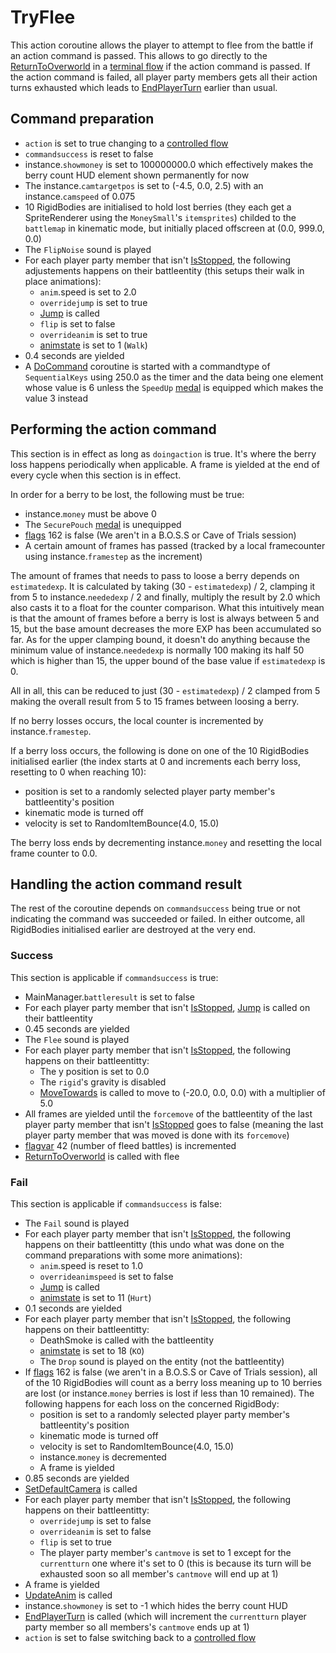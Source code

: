 # TryFlee
This action coroutine allows the player to attempt to flee from the battle if an action command is passed. This allows to go directly to the [ReturnToOverworld](../Terminal%20coroutines/ReturnToOverworld.md) in a [terminal flow](../Update%20flows/Terminal%20flow.md#terminal-flow) if the action command is passed. If the action command is failed, all player party members gets all their action turns exhausted which leads to [EndPlayerTurn](../EndPlayerTurn.md) earlier than usual.

## Command preparation

- `action` is set to true changing to a [controlled flow](../Update%20flows/Controlled%20flow.md)
- `commandsuccess` is reset to false
- instance.`showmoney` is set to 100000000.0 which effectively makes the berry count HUD element shown permanently for now
- The instance.`camtargetpos` is set to (-4.5, 0.0, 2.5) with an instance.`camspeed` of 0.075
- 10 RigidBodies are initialised to hold lost berries (they each get a SpriteRenderer using the `MoneySmall`'s `itemsprites`) childed to the `battlemap` in kinematic mode, but initially placed offscreen at (0.0, 999.0, 0.0)
- The `FlipNoise` sound is played
- For each player party member that isn't [IsStopped](../../Actors%20states/IsStopped.md), the following adjustements happens on their battleentity (this setups their walk in place animations):
    - `anim`.speed is set to 2.0
    - `overridejump` is set to true
    - [Jump](../../../Entities/EntityControl/EntityControl%20Methods.md#jump) is called
    - `flip` is set to false
    - `overrideanim` is set to true
    - [animstate](../../../Entities/EntityControl/Animations/animstate.md) is set to 1 (`Walk`)
- 0.4 seconds are yielded
- A [DoCommand](../../DoCommand.md) coroutine is started with a commandtype of `SequentialKeys` using 250.0 as the timer and the data being one element whose value is 6 unless the `SpeedUp` [medal](../../../Enums%20and%20IDs/Medal.md) is equipped which makes the value 3 instead

## Performing the action command
This section is in effect as long as `doingaction` is true. It's where the berry loss happens periodically when applicable. A frame is yielded at the end of every cycle when this section is in effect.

In order for a berry to be lost, the following must be true:

- instance.`money` must be above 0
- The `SecurePouch` [medal](../../../Enums%20and%20IDs/Medal.md) is unequipped
- [flags](../../../Flags%20arrays/flags.md) 162 is false (We aren't in a B.O.S.S or Cave of Trials session)
- A certain amount of frames has passed (tracked by a local framecounter using instance.`framestep` as the increment)

The amount of frames that needs to pass to loose a berry depends on `estimatedexp`. It is calculated by taking (30 - `estimatedexp`) / 2, clamping it from 5 to instance.`neededexp` / 2 and finally, multiply the result by 2.0 which also casts it to a float for the counter comparison. What this intuitively mean is that the amount of frames before a berry is lost is always between 5 and 15, but the base amount decreases the more EXP has been accumulated so far. As for the upper clamping bound, it doesn't do anything because the minimum value of instance.`neededexp` is normally 100 making its half 50 which is higher than 15, the upper bound of the base value if `estimatedexp` is 0.

All in all, this can be reduced to just (30 - `estimatedexp`) / 2 clamped from 5 making the overall result from 5 to 15 frames between loosing a berry.

If no berry losses occurs, the local counter is incremented by instance.`framestep`.

If a berry loss occurs, the following is done on one of the 10 RigidBodies initialised earlier (the index starts at 0 and increments each berry loss, resetting to 0 when reaching 10):

- position is set to a randomly selected player party member's battleentity's position
- kinematic mode is turned off
- velocity is set to RandomItemBounce(4.0, 15.0)

The berry loss ends by decrementing instance.`money` and resetting the local frame counter to 0.0.

## Handling the action command result
The rest of the coroutine depends on `commandsuccess` being true or not indicating the command was succeeded or failed. In either outcome, all RigidBodies initialised earlier are destroyed at the very end.

### Success
This section is applicable if `commandsuccess` is true:

- MainManager.`battleresult` is set to false
- For each player party member that isn't [IsStopped](../../Actors%20states/IsStopped.md), [Jump](../../../Entities/EntityControl/EntityControl%20Methods.md#jump) is called on their battleentity
- 0.45 seconds are yielded
- The `Flee` sound is played
- For each player party member that isn't [IsStopped](../../Actors%20states/IsStopped.md), the following happens on their battleentitty:
    - The y position is set to 0.0
    - The `rigid`'s gravity is disabled
    - [MoveTowards](../../../Entities/EntityControl/EntityControl%20Methods.md#movetowards) is called to move to (-20.0, 0.0, 0.0) with a multiplier of 5.0
- All frames are yielded until the `forcemove` of the battleentity of the last player party member that isn't [IsStopped](../../Actors%20states/IsStopped.md) goes to false (meaning the last player party member that was moved is done with its `forcemove`)
- [flagvar](../../../Flags%20arrays/flagvar.md) 42 (number of fleed battles) is incremented
- [ReturnToOverworld](../Terminal%20coroutines/ReturnToOverworld.md) is called with flee

### Fail
This section is applicable if `commandsuccess` is false:

- The `Fail` sound is played
- For each player party member that isn't [IsStopped](../../Actors%20states/IsStopped.md), the following happens on their battleentitty (this undo what was done on the command preparations with some more animations):
    - `anim`.speed is reset to 1.0
    - `overrideanimspeed` is set to false
    - [Jump](../../../Entities/EntityControl/EntityControl%20Methods.md#jump) is called
    - [animstate](../../../Entities/EntityControl/Animations/animstate.md) is set to 11 (`Hurt`)
- 0.1 seconds are yielded
- For each player party member that isn't [IsStopped](../../Actors%20states/IsStopped.md), the following happens on their battleentitty:
    - DeathSmoke is called with the battleentity
    - [animstate](../../../Entities/EntityControl/Animations/animstate.md) is set to 18 (`KO`)
    - The `Drop` sound is played on the entity (not the battleentity)
- If [flags](../../../Flags%20arrays/flags.md) 162 is false (we aren't in a B.O.S.S or Cave of Trials session), all of the 10 RigidBodies will count as a berry loss meaning up to 10 berries are lost (or instance.`money` berries is lost if less than 10 remained). The following happens for each loss on the concerned RigidBody:
    - position is set to a randomly selected player party member's battleentity's position
    - kinematic mode is turned off
    - velocity is set to RandomItemBounce(4.0, 15.0)
    - instance.`money` is decremented
    - A frame is yielded
- 0.85 seconds are yielded
- [SetDefaultCamera](../../Visual%20rendering/SetDefaultCamera.md) is called
- For each player party member that isn't [IsStopped](../../Actors%20states/IsStopped.md), the following happens on their battleentitty:
    - `overridejump` is set to false
    - `overrideanim` is set to false
    - `flip` is set to true
    - The player party member's `cantmove` is set to 1 except for the `currentturn` one where it's set to 0 (this is because its turn will be exhausted soon so all member's `cantmove` will end up at 1)
- A frame is yielded
- [UpdateAnim](../../Visual%20rendering/UpdateAnim.md) is called
- instance.`showmoney` is set to -1 which hides the berry count HUD
- [EndPlayerTurn](../EndPlayerTurn.md) is called (which will increment the `currentturn` player party member so all members's `cantmove` ends up at 1)
- `action` is set to false switching back to a [controlled flow](../Update%20flows/Controlled%20flow.md)

